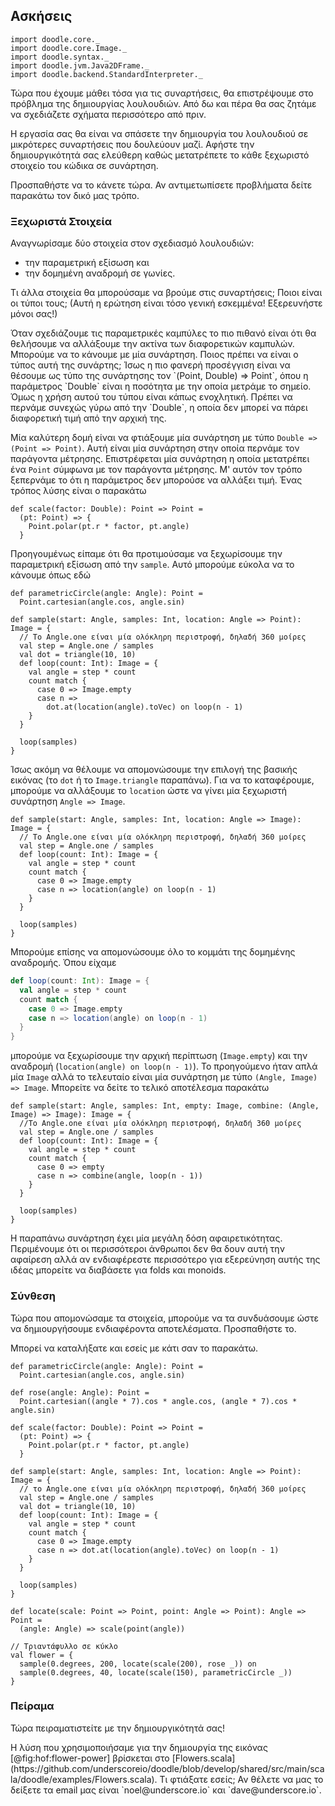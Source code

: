 ## Ασκήσεις

```tut:invisible
import doodle.core._
import doodle.core.Image._
import doodle.syntax._
import doodle.jvm.Java2DFrame._
import doodle.backend.StandardInterpreter._
```

Τώρα που έχουμε μάθει τόσα για τις συναρτήσεις, θα επιστρέψουμε στο πρόβλημα της δημιουργίας λουλουδιών.
Από δω και πέρα θα σας ζητάμε να σχεδιάζετε σχήματα περισσότερο από πριν.

Η εργασία σας θα είναι να σπάσετε την δημιουργία του λουλουδιού σε μικρότερες συναρτήσεις που δουλεύουν μαζί.
Αφήστε την δημιουργικότητά σας ελεύθερη καθώς μετατρέπετε το κάθε ξεχωριστό στοιχείο του κώδικα σε συνάρτηση.

Προσπαθήστε να το κάνετε τώρα. Αν αντιμετωπίσετε προβλήματα δείτε παρακάτω τον δικό μας τρόπο.

### Ξεχωριστά Στοιχεία

Αναγνωρίσαμε δύο στοιχεία στον σχεδιασμό λουλουδιών:

- την παραμετρική εξίσωση και
- την δομημένη αναδρομή σε γωνίες.

Τι άλλα στοιχεία θα μπορούσαμε να βρούμε στις συναρτήσεις; Ποιοι είναι οι τύποι τους;
(Αυτή η ερώτηση είναι τόσο γενική εσκεμμένα! Εξερευνήστε μόνοι σας!)

<div class="solution">
Όταν σχεδιάζουμε τις παραμετρικές καμπύλες το πιο πιθανό είναι ότι θα θελήσουμε να αλλάξουμε την ακτίνα των διαφορετικών καμπυλών.
Μπορούμε να το κάνουμε με μία συνάρτηση.
Ποιος πρέπει να είναι ο τύπος αυτή της συνάρτης;
Ίσως η πιο φανερή προσέγγιση είναι να θέσουμε ως τύπο της συνάρτησης τον `(Point, Double) => Point`, όπου η παράμετρος `Double` είναι η ποσότητα με την οποία μετράμε το σημείο.
Όμως η χρήση αυτού του τύπου είναι κάπως ενοχλητική. Πρέπει να περνάμε συνεχώς γύρω από την `Double`, η οποία δεν μπορεί να πάρει διαφορετική τιμή από την αρχική της.

Μία καλύτερη δομή είναι να φτιάξουμε μία συνάρτηση με τύπο `Double => (Point => Point)`.
Αυτή είναι μία συνάρτηση στην οποία περνάμε τον παράγοντα μέτρησης.
Επιστρέφεται μία συνάρτηση η οποία μετατρέπει ένα `Point` σύμφωνα με τον παράγοντα μέτρησης.
Μ' αυτόν τον τρόπο ξεπερνάμε το ότι η παράμετρος δεν μπορούσε να αλλάξει τιμή.
Ένας τρόπος λύσης είναι ο παρακάτω

```tut:silent:book
def scale(factor: Double): Point => Point = 
  (pt: Point) => {
    Point.polar(pt.r * factor, pt.angle)
  }
```

Προηγουμένως είπαμε ότι θα προτιμούσαμε να ξεχωρίσουμε την παραμετρική εξίσωση από την `sample`.
Αυτό μπορούμε εύκολα να το κάνουμε όπως εδώ

```tut:invisible
def parametricCircle(angle: Angle): Point =
  Point.cartesian(angle.cos, angle.sin)
```

```tut:silent:book
def sample(start: Angle, samples: Int, location: Angle => Point): Image = {
  // Το Angle.one είναι μία ολόκληρη περιστροφή, δηλαδή 360 μοίρες
  val step = Angle.one / samples
  val dot = triangle(10, 10)
  def loop(count: Int): Image = {
    val angle = step * count
    count match {
      case 0 => Image.empty
      case n =>
        dot.at(location(angle).toVec) on loop(n - 1)
    }
  }
  
  loop(samples)
}
```

Ίσως ακόμη να θέλουμε να απομονώσουμε την επιλογή της βασικής εικόνας (το `dot` ή το `Image.triangle` παραπάνω).
Για να το καταφέρουμε, μπορούμε να αλλάξουμε το `location` ώστε να γίνει μία ξεχωριστή συνάρτηση `Angle => Image`.

```tut:silent:book
def sample(start: Angle, samples: Int, location: Angle => Image): Image = {
  // Το Angle.one είναι μία ολόκληρη περιστροφή, δηλαδή 360 μοίρες
  val step = Angle.one / samples
  def loop(count: Int): Image = {
    val angle = step * count
    count match {
      case 0 => Image.empty
      case n => location(angle) on loop(n - 1)
    }
  }
  
  loop(samples)
}
```

Μπορούμε επίσης να απομονώσουμε όλο το κομμάτι της δομημένης αναδρομής.
Όπου είχαμε

```scala
def loop(count: Int): Image = {
  val angle = step * count
  count match {
    case 0 => Image.empty
    case n => location(angle) on loop(n - 1)
  }
}
```

μπορούμε να ξεχωρίσουμε την αρχική περίπτωση (`Image.empty`) και την αναδρομή (`location(angle) on loop(n - 1)`). Το προηγούμενο ήταν απλά μία `Image` αλλά το τελευταίο είναι μία συνάρτηση με τύπο `(Angle, Image) => Image`. Μπορείτε να δείτε το τελικό αποτέλεσμα παρακάτω

```tut:silent:book
def sample(start: Angle, samples: Int, empty: Image, combine: (Angle, Image) => Image): Image = {
  //Το Angle.one είναι μία ολόκληρη περιστροφή, δηλαδή 360 μοίρες
  val step = Angle.one / samples
  def loop(count: Int): Image = {
    val angle = step * count
    count match {
      case 0 => empty
      case n => combine(angle, loop(n - 1))
    }
  }
  
  loop(samples)
}
```

Η παραπάνω συνάρτηση έχει μία μεγάλη δόση αφαιρετικότητας. Περιμένουμε ότι οι περισσότεροι άνθρωποι δεν θα δουν αυτή την αφαίρεση αλλά αν ενδιαφέρεστε περισσότερο για εξερεύνηση αυτής της ιδέας μπορείτε να διαβάσετε για folds και monoids.
</div>


### Σύνθεση

Τώρα που απομονώσαμε τα στοιχεία, μπορούμε να τα συνδυάσουμε ώστε να δημιουργήσουμε ενδιαφέροντα αποτελέσματα. Προσπαθήστε το.

<div class="solution">
Μπορεί να καταλήξατε και εσείς με κάτι σαν το παρακάτω.

```tut:silent:book
def parametricCircle(angle: Angle): Point =
  Point.cartesian(angle.cos, angle.sin)
  
def rose(angle: Angle): Point =
  Point.cartesian((angle * 7).cos * angle.cos, (angle * 7).cos * angle.sin)

def scale(factor: Double): Point => Point = 
  (pt: Point) => {
    Point.polar(pt.r * factor, pt.angle)
  }

def sample(start: Angle, samples: Int, location: Angle => Point): Image = {
  // το Angle.one είναι μία ολόκληρη περιστροφή, δηλαδή 360 μοίρες
  val step = Angle.one / samples
  val dot = triangle(10, 10)
  def loop(count: Int): Image = {
    val angle = step * count
    count match {
      case 0 => Image.empty
      case n => dot.at(location(angle).toVec) on loop(n - 1)
    }
  }
  
  loop(samples)
}

def locate(scale: Point => Point, point: Angle => Point): Angle => Point =
  (angle: Angle) => scale(point(angle))

// Τριαντάφυλλο σε κύκλο
val flower = {
  sample(0.degrees, 200, locate(scale(200), rose _)) on
  sample(0.degrees, 40, locate(scale(150), parametricCircle _)) 
}
```
</div>


### Πείραμα

Τώρα πειραματιστείτε με την δημιουργικότητά σας!

<div class="solution">
Η λύση που χρησιμοποιήσαμε για την δημιουργία της εικόνας [@fig:hof:flower-power] βρίσκεται στο [Flowers.scala](https://github.com/underscoreio/doodle/blob/develop/shared/src/main/scala/doodle/examples/Flowers.scala). Τι φτιάξατε εσείς; Αν θέλετε να μας το δείξετε τα email μας είναι `noel@underscore.io` και `dave@underscore.io`.
</div>
